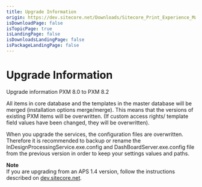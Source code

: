 ```yaml
---
title: Upgrade Information
origin: https://dev.sitecore.net/Downloads/Sitecore_Print_Experience_Manager/82/Sitecore_Print_Experience_Manager_82/Upgrade_information
isDownloadPage: false
isTopicPage: true
isLandingPage: false
isDownloadsLandingPage: false
isPackageLandingPage: false
---
```


# Upgrade Information

Upgrade information PXM 8.0 to PXM 8.2

All items in core database and the templates in the master database will be merged (installation options merge/merge). This means that the versions of existing PXM items will be overwritten. (If custom access rights/ template field values have been changed, they will be overwritten).

When you upgrade the services, the configuration files are overwritten. Therefore it is recommended to backup or rename the InDesignProcessingService.exe.config and DashBoardServer.exe.config file from the previous version in order to keep your settings values and paths.

**Note**  
If you are upgrading from an APS 1.4 version, follow the instructions described on [dev.sitecore.net](/downloads/Sitecore_Print_Experience_Manager/8_0/Sitecore_Print_Experience_Manager_for_8_0/Upgrade_Information_IW).